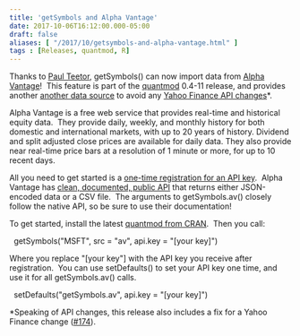 ```yaml
---
title: 'getSymbols and Alpha Vantage'
date: 2017-10-06T16:12:00.000-05:00
draft: false
aliases: [ "/2017/10/getsymbols-and-alpha-vantage.html" ]
tags : [Releases, quantmod, R]
---
```


Thanks to [Paul Teetor](http://quantdevel.com/public/), getSymbols() can now import data from [Alpha Vantage](https://www.alphavantage.co/)!  This feature is part of the [quantmod](http://www.quantmod.com/) 0.4-11 release, and provides another [another data source](http://blog.fosstrading.com/2017/06/yahoo-finance-alternatives.html) to avoid any [Yahoo Finance API changes](http://blog.fosstrading.com/2017/06/quantmod-0-4-9-on-cran.html)\*.  
  
Alpha Vantage is a free web service that provides real-time and historical equity data.  They provide daily, weekly, and monthly history for both domestic and international markets, with up to 20 years of history. Dividend and split adjusted close prices are available for daily data. They also provide near real-time price bars at a resolution of 1 minute or more, for up to 10 recent days.  

  

All you need to get started is a [one-time registration for an API key](https://www.alphavantage.co/support/#api-key).  Alpha Vantage has [clean, documented, public API](https://www.alphavantage.co/documentation/) that returns either JSON-encoded data or a CSV file.  The arguments to getSymbols.av() closely follow the native API, so be sure to use their documentation!

  

To get started, install the latest [quantmod from CRAN](https://cran.r-project.org/package=quantmod).  Then you call:

  

  getSymbols("MSFT", src = "av", api.key = "\[your key\]") 

  

Where you replace "\[your key"\] with the API key you receive after registration.  You can use setDefaults() to set your API key one time, and use it for all getSymbols.av() calls.

  

  setDefaults("getSymbols.av", api.key = "\[your key\]")

  

\*Speaking of API changes, this release also includes a fix for a Yahoo Finance change ([#174](https://github.com/joshuaulrich/quantmod/issues/174)).